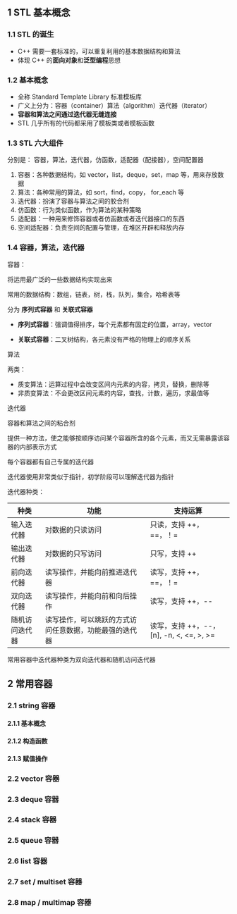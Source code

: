 ## 1 STL 基本概念

### 1.1 STL 的诞生

-   C++ 需要一套标准的，可以重复利用的基本数据结构和算法
-   体现 C++ 的**面向对象**和**泛型编程**思想

### 1.2 基本概念

-   全称 Standard Template Library 标准模板库
-   广义上分为：容器（container）算法（algorithm）迭代器（iterator）
-   **容器和算法之间通过迭代器无缝连接**
-   STL 几乎所有的代码都采用了模板类或者模板函数

### 1.3 STL 六大组件

分别是： 容器，算法，迭代器，仿函数，适配器（配接器），空间配置器

1.  容器：各种数据结构，如 vector，list，deque，set，map 等，用来存放数据
2.  算法：各种常用的算法，如 sort，find，copy， for_each 等
3.  迭代器：扮演了容器与算法之间的胶合剂
4.  仿函数：行为类似函数，作为算法的某种策略
5.  适配器：一种用来修饰容器或者仿函数或者迭代器接口的东西
6.  空间适配器：负责空间的配置与管理，在堆区开辟和释放内存

### 1.4 容器，算法，迭代器

容器：

将运用最广泛的一些数据结构实现出来

常用的数据结构：数组，链表，树，栈，队列，集合，哈希表等

分为 **序列式容器** 和 **关联式容器**

-   **序列式容器**：强调值得排序，每个元素都有固定的位置，array，vector

-   **关联式容器**：二叉树结构，各元素没有严格的物理上的顺序关系

算法

两类：

-   质变算法：运算过程中会改变区间内元素的内容，拷贝，替换，删除等
-   非质变算法：不会更改区间元素的内容，查找，计数，遍历，求最值等

迭代器

容器和算法之间的粘合剂

提供一种方法，使之能够按顺序访问某个容器所含的各个元素，而又无需暴露该容器的内部表示方式

每个容器都有自己专属的迭代器

迭代器使用非常类似于指针，初学阶段可以理解迭代器为指针

迭代器种类：

| 种类           | 功能                                                   | 支持运算                                 |
| -------------- | ------------------------------------------------------ | ---------------------------------------- |
| 输入迭代器     | 对数据的只读访问                                       | 只读，支持 ++，==，！=                   |
| 输出迭代器     | 对数据的只写访问                                       | 只写，支持 ++                            |
| 前向迭代器     | 读写操作，并能向前推进迭代器                           | 读写，支持 ++，==，！=                   |
| 双向迭代器     | 读写操作，并能向前和向后操作                           | 读写，支持 ++，--                        |
| 随机访问迭代器 | 读写操作，可以跳跃的方式访问任意数据，功能最强的迭代器 | 读写，支持 ++，--，[n], -n, <, <=, >, >= |

常用容器中迭代器种类为双向迭代器和随机访问迭代器

## 2 常用容器

### 2.1 string 容器

#### 2.1.1 基本概念

#### 2.1.2 构造函数

#### 2.1.3 赋值操作



### 2.2 vector 容器

### 2.3 deque 容器

### 2.4 stack 容器

### 2.5 queue 容器

### 2.6 list 容器

### 2.7 set / multiset 容器

### 2.8 map / multimap 容器









